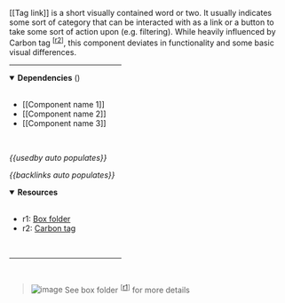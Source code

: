 <!-- category start --><!-- category end -->

[[Tag link]] is a short visually contained word or two. It usually indicates some sort of category that can be interacted with as a link or a button to take some sort of action upon (e.g. filtering). While heavily influenced by Carbon tag <sup>[[r2](#resources)]</sup>, this component deviates in functionality and some basic visual differences.

<hr width="40%" />

<!-- toc start depthStart="2" --><!-- toc end -->

<details open="true">
  <summary><strong>Dependencies</strong> (<!-- dependencyCount start --><!-- dependencyCount end -->)</summary><br />

- [[Component name 1]]
- [[Component name 2]]
- [[Component name 3]]

<br />
</details>

<!-- usedby start -->
*{{usedby auto populates}}*
<!-- usedby end -->

<!-- backlinks start -->
*{{backlinks auto populates}}*
<!-- backlinks end -->

<a name="resources"></a>
<details open="true">
  <summary><strong>Resources</strong></summary><br />

- r1: [Box folder](https://ibm.ent.box.com/folder/136507840813)
- r2: [Carbon tag](https://ibm.ent.box.com/folder/136834919144)

<br />
</details>

<hr width="40%" />

<br />

> ![image](https://user-images.githubusercontent.com/3793636/117873919-f6faba80-b265-11eb-81a5-039bdcd822e8.png)  See box folder <sup>[[r1](#resources)]</sup> for more details